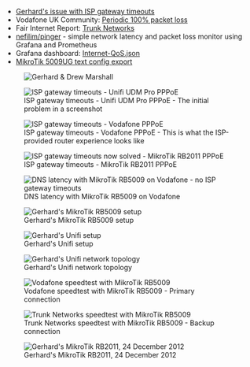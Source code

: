 - [Gerhard's issue with ISP gateway timeouts](https://tangible-halibut-598.notion.site/Gerhard-s-issue-with-ISP-gateway-timeouts-d426ae31a9504a68b954259249b81458)
- Vodafone UK Community: [Periodic 100% packet loss](https://forum.vodafone.co.uk/t5/Broadband-connection/Periodic-100-packet-loss/td-p/2695379)
- Fair Internet Report: [Trunk Networks](https://fairinternetreport.com/Trunk-Networks)
- [nefilim/pinger](https://github.com/nefilim/pinger) - simple network latency and packet loss monitor using Grafana and Prometheus
- Grafana dashboard: [Internet-QoS.json](https://changelog-assets.s3.amazonaws.com/shipit/35/Internet-QoS-1641798106989.json)
- [MikroTik 5009UG text config export](https://changelog-assets.s3.amazonaws.com/shipit/35/mikrotik-rb5009-config-export.txt)

<figure class="richtext-figure richtext-figure--full">
  <img src="https://changelog-assets.s3.amazonaws.com/shipit/shipit-35--drew-marshall.jpg" alt="Gerhard & Drew Marshall" loading="lazy">
</figure>

<figure class="richtext-figure richtext-figure--full">
  <img src="https://changelog-assets.s3.amazonaws.com/shipit/35/vodafone-udmpro-pppoe.png" alt="ISP gateway timeouts - Unifi UDM Pro PPPoE" loading="lazy">
  <figcaption><span>ISP gateway timeouts - Unifi UDM Pro PPPoE - The initial problem in a screenshot</span></figcaption> 
</figure>

<figure class="richtext-figure richtext-figure--full">
  <img src="https://changelog-assets.s3.amazonaws.com/shipit/35/vodafone-router-pppoe.png" alt="ISP gateway timeouts - Vodafone PPPoE" loading="lazy">
  <figcaption><span>ISP gateway timeouts - Vodafone PPPoE - This is what the ISP-provided router experience looks like</span></figcaption> 
</figure>

<figure class="richtext-figure richtext-figure--full">
  <img src="https://changelog-assets.s3.amazonaws.com/shipit/35/vodafone-rb2011-pppoe.png" alt="ISP gateway timeouts now solved - MikroTik RB2011 PPPoE" loading="lazy">
  <figcaption><span>ISP gateway timeouts - MikroTik RB2011 PPPoE</span></figcaption> 
</figure>

<figure class="richtext-figure richtext-figure--full">
  <img src="https://changelog-assets.s3.amazonaws.com/shipit/35/vodafone-rb5009-pppoe.png" alt="DNS latency with MikroTik RB5009 on Vodafone - no ISP gateway timeouts" loading="lazy">
  <figcaption><span>DNS latency with MikroTik RB5009 on Vodafone</span></figcaption> 
</figure>

<figure class="richtext-figure richtext-figure--full">
  <img src="https://changelog-assets.s3.amazonaws.com/shipit/35/MikroTik-RB5009UG-2021.11.19.jpg" alt="Gerhard's MikroTik RB5009 setup" loading="lazy">
  <figcaption><span>Gerhard's MikroTik RB5009 setup</span></figcaption> 
</figure>

<figure class="richtext-figure richtext-figure--full">
  <img src="https://changelog-assets.s3.amazonaws.com/shipit/35/Unifi-UDMPro-2021.09.04.jpg" alt="Gerhard's Unifi setup" loading="lazy">
  <figcaption><span>Gerhard's Unifi setup</span></figcaption> 
</figure>

<figure class="richtext-figure richtext-figure--full">
  <img src="https://changelog-assets.s3.amazonaws.com/shipit/35/unifi-network-topology-2021-10.png" alt="Gerhard's Unifi network topology" loading="lazy">
  <figcaption><span>Gerhard's Unifi network topology</span></figcaption> 
</figure>

<figure class="richtext-figure richtext-figure--full">
  <img src="https://changelog-assets.s3.amazonaws.com/shipit/35/vodafone-rb5009-speedtest.png" alt="Vodafone speedtest with MikroTik RB5009" loading="lazy">
  <figcaption><span>Vodafone speedtest with MikroTik RB5009 - Primary connection</span></figcaption> 
</figure>

<figure class="richtext-figure richtext-figure--full">
  <img src="https://changelog-assets.s3.amazonaws.com/shipit/35/trunk-rb5009-speedtest.png" alt="Trunk Networks speedtest with MikroTik RB5009" loading="lazy">
  <figcaption><span>Trunk Networks speedtest with MikroTik RB5009 - Backup connection</span></figcaption> 
</figure>

<figure class="richtext-figure richtext-figure--full">
  <img src="https://changelog-assets.s3.amazonaws.com/shipit/35/rb2011uas-2012-12-24.jpg" alt="Gerhard's MikroTik RB2011, 24 December 2012" loading="lazy">
  <figcaption><span>Gerhard's MikroTik RB2011, 24 December 2012</span></figcaption> 
</figure>